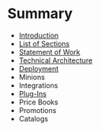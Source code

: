 # Summary

* [Introduction](README.md)
* [List of Sections](chapter1.md)
* [Statement of Work](statement-of-work.md)
* [Technical Architecture](technical-architecture.md)
* [Deployment](deployment.md)
* Minions
* Integrations
* [Plug-Ins](plug-ins.md)
* Price Books
* Promotions
* Catalogs

